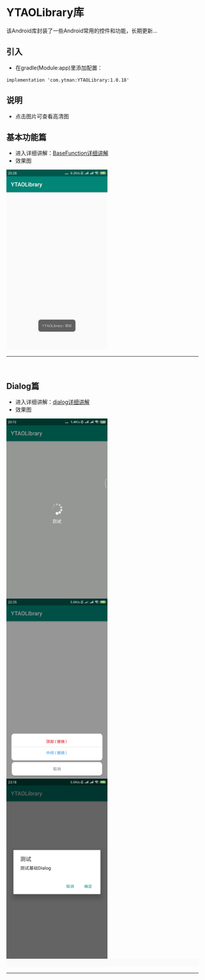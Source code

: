   
  
# YTAOLibrary库
  
该Android库封装了一些Android常用的控件和功能，长期更新...
  
## 引入
  
- 在gradle(Module:app)里添加配置：
```
implementation 'com.ytman:YTAOLibrary:1.0.18'
```
  
## 说明
  
- 点击图片可查看高清图
  
## 基本功能篇
  
- 进入详细讲解：[BaseFunction详细讲解](https://github.com/CNAD666/YTAOLibrary/blob/master/README/BaseFunctionDetails.md )
- 效果图
  
<img src="README/picture/showToast.png" width = "265" height = "471" />
  
***
</br>
  
## Dialog篇
  
- 进入详细讲解：[dialog详细讲解](https://github.com/CNAD666/YTAOLibrary/blob/master/README/DialogDetails.md )
- 效果图
  
<img src="README/picture/waitDialog.gif" width = "265" height = "471" div align=left />
<img src="README/picture/bottomDialog.jpg" width = "265" height = "471" div align=left />
<img src="README/picture/baseDialog.jpg" width = "265" height = "471" div align=left />
  
<img src="README/picture/blank.jpg" width = "800" height = "20" />
  
***
</br>
  